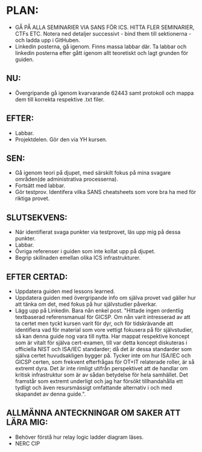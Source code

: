 # PLAN:
- GÅ PÅ ALLA SEMINARIER VIA SANS FÖR ICS. HITTA FLER SEMINARIER, CTFs ETC. Notera ned detaljer successivt - bind them till sektionerna - och ladda upp i GitHuben.
- Linkedin posterna, gå igenom. Finns massa labbar där. Ta labbar och linkedin posterna efter gått igenom allt teoretiskt och lagt grunden för guiden.

## NU:
- Övergripande gå igenom kvarvarande 62443 samt protokoll och mappa dem till korrekta respektive .txt filer.

## EFTER: 
- Labbar.
- Projektdelen. Gör den via YH kursen.

## SEN:
- Gå igenom teori på djupet, med särskilt fokus på mina svagare områden(de administrativa processerna).
- Fortsätt med labbar. 
- Gör testprov. Identifera vilka SANS cheatsheets som vore bra ha med för riktiga provet.

## SLUTSEKVENS:
- När identifierat svaga punkter via testprovet, läs upp mig på dessa punkter.
- Labbar.
- Övriga referenser i guiden som inte kollat upp på djupet.
- Begrip skillnaden emellan olika ICS infrastrukturer. 

## EFTER CERTAD:
- Uppdatera guiden med lessons learned.
- Uppdatera guiden med övergripande info om själva provet vad gäller hur att tänka om det, med fokus på hur självstudier påverkar.
- Lägg upp på Linkedin. Bara nån enkel post. "Hittade ingen ordentlig textbaserad referensmanual för GICSP. Om nån varit intresserad av att ta certet men tyckt kursen varit för dyr, och för tidskrävande att identifiera vad för material som vore vettigt fokusera på för självstudier, så kan denna guide nog vara till nytta. Har mappat respektive koncept som är vitalt för själva cert-examen, till var detta koncept diskuteras i officiella NIST och ISA/IEC standarder; då det är dessa standarder som själva certet huvudsakligen bygger på. Tycker inte om hur ISA/IEC och GICSP certen, som frekvent efterfrågas för OT+IT relaterade roller, är så extremt dyra. Det är inte rimligt utifrån perspektivet att de handlar om kritisk infrastruktur som är av sådan betydelse för hela samhället. Det framstår som extremt underligt och jag har försökt tillhandahålla ett tydligt och även resursmässigt omfattande alternativ i och med skapandet av denna guide.". 

## ALLMÄNNA ANTECKNINGAR OM SAKER ATT LÄRA MIG:
- Behöver förstå hur relay logic ladder diagram läses.
- NERC CIP
